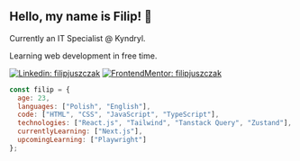 ## Hello, my name is Filip! 👋

Currently an IT Specialist @ Kyndryl.

Learning web development in free time.

[![Linkedin: filipjuszczak](https://img.shields.io/badge/-filipjuszczak-blue?style=flat-square&logo=Linkedin&logoColor=white&link=https://www.linkedin.com/in/filip-juszczak-b119a32a6/)](https://www.linkedin.com/in/filip-juszczak-b119a32a6/)
[![FrontendMentor: filipjuszczak](https://img.shields.io/badge/-filipjuszczak-29376b?style=flat-square&logo=FrontendMentor&logoColor=white&link=https://www.frontendmentor.io/profile/filipjuszczak)](https://www.frontendmentor.io/profile/filipjuszczak)

```js
const filip = {
  age: 23,
  languages: ["Polish", "English"],
  code: ["HTML", "CSS", "JavaScript", "TypeScript"],
  technologies: ["React.js", "Tailwind", "Tanstack Query", "Zustand"],
  currentlyLearning: ["Next.js"],
  upcomingLearning: ["Playwright"]
};
```
